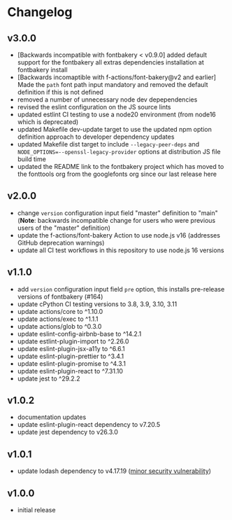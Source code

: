 # Changelog

## v3.0.0

- [Backwards incompatible with fontbakery < v0.9.0] added default support for the fontbakery all extras dependencies installation at fontbakery install
- [Backwards incomaptible with f-actions/font-bakery@v2 and earlier] Made the `path` font path input mandatory and removed the default definition if this is not defined
- removed a number of unnecessary node dev depependencies
- revised the eslint configuration on the JS source lints
- updated estlint CI testing to use a node20 environment (from node16 which is deprecated)
- updated Makefile dev-update target to use the updated npm option definition approach to developer dependency updates
- updated Makefile dist target to include `--legacy-peer-deps` and `NODE_OPTIONS=--openssl-legacy-provider` options at distribution JS file build time
- updated the README link to the fontbakery project which has moved to the fonttools org from the googlefonts org since our last release here

## v2.0.0

- change `version` configuration input field "master" definition to "main" (**Note**: backwards incompatible change for users who were previous users of the "master" definition)
- update the f-actions/font-bakery Action to use node.js v16 (addresses GitHub deprecation warnings)
- update all CI test workflows in this repository to use node.js 16 versions

## v1.1.0

- add `version` configuration input field `pre` option, this installs pre-release versions of fontbakery (#164)
- update cPython CI testing versions to 3.8, 3.9, 3.10, 3.11
- update actions/core to ^1.10.0
- update actions/exec to ^1.1.1
- update actions/glob to ^0.3.0
- update eslint-config-airbnb-base to ^14.2.1
- update estlint-plugin-import to ^2.26.0
- update eslint-plugin-jsx-a11y to ^6.6.1
- update eslint-plugin-prettier to ^3.4.1
- update eslint-plugin-promise to ^4.3.1
- update eslint-plugin-react to ^7.31.10
- update jest to ^29.2.2

## v1.0.2

- documentation updates
- update eslint-plugin-react dependency to v7.20.5
- update jest dependency to v26.3.0

## v1.0.1

- update lodash dependency to v4.17.19 ([minor security vulnerability](https://github.com/f-actions/font-bakery/pull/17#event-3567011284))

## v1.0.0

- initial release
